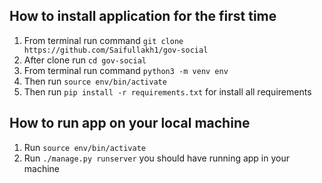 ## How to install application for the first time

1. From terminal run command `git clone https://github.com/Saifullakh1/gov-social`
2. After clone run `cd gov-social`
3. From terminal run command `python3 -m venv env`
4. Then run `source env/bin/activate`
5. Then run `pip install -r requirements.txt` for install all requirements

## How to run app on your local machine

1. Run `source env/bin/activate`
2. Run `./manage.py runserver` you should have running app in your machine
